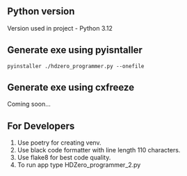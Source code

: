 ## Python version

Version used in project - Python 3.12

## Generate exe using pyisntaller

```
pyinstaller ./hdzero_programmer.py --onefile
```

## Generate exe using cxfreeze

Coming soon...

## For Developers

1. Use poetry for creating venv.
2. Use black code formatter with line length 110 characters.
3. Use flake8 for best code quality.
4. To run app type HDZero_programmer_2.py
